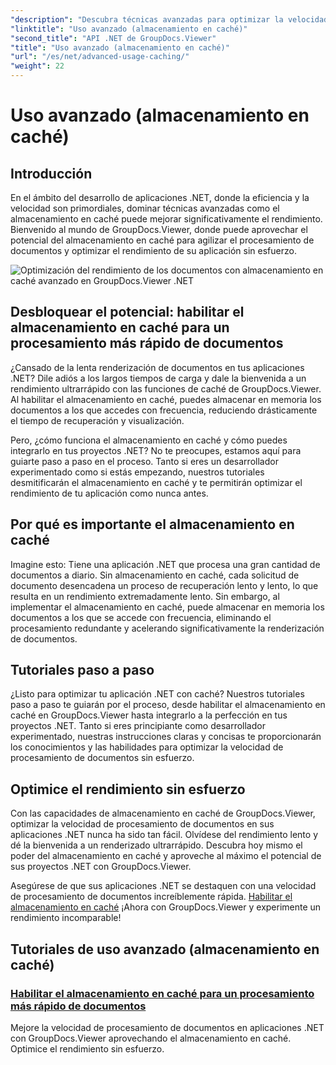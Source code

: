 ```yaml
---
"description": "Descubra técnicas avanzadas para optimizar la velocidad de procesamiento de documentos en aplicaciones .NET con GroupDocs.Viewer. ¡Aprenda a habilitar el almacenamiento en caché para un rendimiento más rápido!"
"linktitle": "Uso avanzado (almacenamiento en caché)"
"second_title": "API .NET de GroupDocs.Viewer"
"title": "Uso avanzado (almacenamiento en caché)"
"url": "/es/net/advanced-usage-caching/"
"weight": 22
---
```


# Uso avanzado (almacenamiento en caché)


## Introducción

En el ámbito del desarrollo de aplicaciones .NET, donde la eficiencia y la velocidad son primordiales, dominar técnicas avanzadas como el almacenamiento en caché puede mejorar significativamente el rendimiento. Bienvenido al mundo de GroupDocs.Viewer, donde puede aprovechar el potencial del almacenamiento en caché para agilizar el procesamiento de documentos y optimizar el rendimiento de su aplicación sin esfuerzo.

![Optimización del rendimiento de los documentos con almacenamiento en caché avanzado en GroupDocs.Viewer .NET](/viewer/advanced-usage/image.png)
## Desbloquear el potencial: habilitar el almacenamiento en caché para un procesamiento más rápido de documentos

¿Cansado de la lenta renderización de documentos en tus aplicaciones .NET? Dile adiós a los largos tiempos de carga y dale la bienvenida a un rendimiento ultrarrápido con las funciones de caché de GroupDocs.Viewer. Al habilitar el almacenamiento en caché, puedes almacenar en memoria los documentos a los que accedes con frecuencia, reduciendo drásticamente el tiempo de recuperación y visualización.

Pero, ¿cómo funciona el almacenamiento en caché y cómo puedes integrarlo en tus proyectos .NET? No te preocupes, estamos aquí para guiarte paso a paso en el proceso. Tanto si eres un desarrollador experimentado como si estás empezando, nuestros tutoriales desmitificarán el almacenamiento en caché y te permitirán optimizar el rendimiento de tu aplicación como nunca antes.

## Por qué es importante el almacenamiento en caché

Imagine esto: Tiene una aplicación .NET que procesa una gran cantidad de documentos a diario. Sin almacenamiento en caché, cada solicitud de documento desencadena un proceso de recuperación lento y lento, lo que resulta en un rendimiento extremadamente lento. Sin embargo, al implementar el almacenamiento en caché, puede almacenar en memoria los documentos a los que se accede con frecuencia, eliminando el procesamiento redundante y acelerando significativamente la renderización de documentos.

## Tutoriales paso a paso

¿Listo para optimizar tu aplicación .NET con caché? Nuestros tutoriales paso a paso te guiarán por el proceso, desde habilitar el almacenamiento en caché en GroupDocs.Viewer hasta integrarlo a la perfección en tus proyectos .NET. Tanto si eres principiante como desarrollador experimentado, nuestras instrucciones claras y concisas te proporcionarán los conocimientos y las habilidades para optimizar la velocidad de procesamiento de documentos sin esfuerzo.

## Optimice el rendimiento sin esfuerzo

Con las capacidades de almacenamiento en caché de GroupDocs.Viewer, optimizar la velocidad de procesamiento de documentos en sus aplicaciones .NET nunca ha sido tan fácil. Olvídese del rendimiento lento y dé la bienvenida a un renderizado ultrarrápido. Descubra hoy mismo el poder del almacenamiento en caché y aproveche al máximo el potencial de sus proyectos .NET con GroupDocs.Viewer.

Asegúrese de que sus aplicaciones .NET se destaquen con una velocidad de procesamiento de documentos increíblemente rápida. [Habilitar el almacenamiento en caché](./enable-caching/) ¡Ahora con GroupDocs.Viewer y experimente un rendimiento incomparable!

## Tutoriales de uso avanzado (almacenamiento en caché)
### [Habilitar el almacenamiento en caché para un procesamiento más rápido de documentos](./enable-caching/)
Mejore la velocidad de procesamiento de documentos en aplicaciones .NET con GroupDocs.Viewer aprovechando el almacenamiento en caché. Optimice el rendimiento sin esfuerzo.